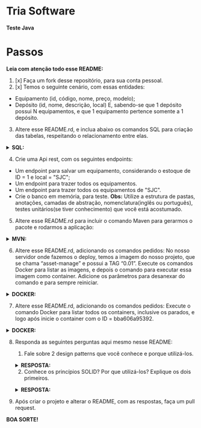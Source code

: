 # Tria Software

**Teste Java**


# Passos
**Leia com atenção todo esse README:**
1. [x] Faça um fork desse repositório, para sua conta pessoal.
2. [x] Temos o seguinte cenário, com essas entidades:
* Equipamento (id, código, nome, preço, modelo);
* Depósito (id, nome, descrição, local)
E, sabendo-se que 1 depósito possui N equipamentos, e que 1 equipamento pertence somente a 1 depósito.

3. Altere esse README.rd, e inclua abaixo os comandos SQL para criação das tabelas, respeitando o relacionamento entre elas.

**<details><summary>SQL: </summary>**

```sql
  SELECT * FROM TEST_SYNTAX_SUGAR;
```
</details>


4. Crie uma Api rest, com os seguintes endpoints:
* Um endpoint para salvar um equipamento, considerando o estoque de ID = 1 e local = "SJC";
* Um endpoint para trazer todos os equipamentos.
* Um endpoint para trazer todos os equipamentos de "SJC".
* Crie o banco em memória, para teste.
**Obs:** Utilize a estrutura de pastas, anotações, camadas de abstração, nomenclatura(inglês ou português), testes unitários(se tiver conhecimento) que você está acostumado.

5. Altere esse README.rd para incluir o comando Maven para gerarmos o pacote e rodarmos a aplicação:

**<details><summary>MVN: </summary>**

```bash
  mvn --version
```
</details>

6. Altere esse README.rd, adicionando os comandos pedidos:
No nosso servidor onde fazemos o deploy, temos a imagem do nosso projeto, que se chama “asset-manage” e possui a TAG “0.01”. Execute os comandos Docker para listar as imagens, e depois o comando para executar essa imagem como container. Adicione os parâmetros para desanexar do comando e para sempre reiniciar.

**<details><summary>DOCKER: </summary>**

```bash
  docker version
```
</details>

7. Altere esse README.rd, adicionando os comandos pedidos:
Execute o comando Docker para listar todos os containers, inclusive os parados, e logo após inicie o container com o ID = bba606a95392.

**<details><summary>DOCKER: </summary>**

```bash
  docker version
```
</details>

 8. Responda as seguintes perguntas aqui mesmo nesse README:
    1. Fale sobre 2 design patterns que você conhece e porque utilizá-los.
    
    **<details><summary>RESPOSTA: </summary>**
    <p>Lorem ipsum...</p>
    </details>
    
    2. Conhece os princípios SOLID? Por que utilizá-los? Explique os dois primeiros.
    
    **<details><summary>RESPOSTA: </summary>**
        <p>Lorem ipsum...</p>
    </details>

  



9. Após criar o projeto e alterar o README, com as respostas, faça um pull request.

**BOA SORTE!**

